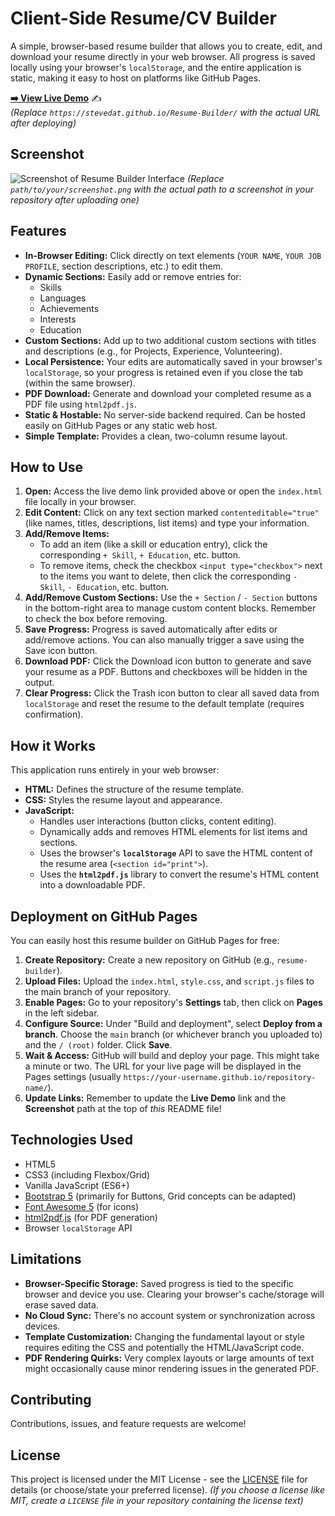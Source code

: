 # Client-Side Resume/CV Builder

A simple, browser-based resume builder that allows you to create, edit, and download your resume directly in your web browser. All progress is saved locally using your browser's `localStorage`, and the entire application is static, making it easy to host on platforms like GitHub Pages.

**[➡️ View Live Demo](DEMO)** ✍️ <br>
*(Replace `https://stevedat.github.io/Resume-Builder/` with the actual URL after deploying)*

## Screenshot

![Screenshot of Resume Builder Interface](path/to/your/screenshot.png)
*(Replace `path/to/your/screenshot.png` with the actual path to a screenshot in your repository after uploading one)*

## Features

*   **In-Browser Editing:** Click directly on text elements (`YOUR NAME`, `YOUR JOB PROFILE`, section descriptions, etc.) to edit them.
*   **Dynamic Sections:** Easily add or remove entries for:
    *   Skills
    *   Languages
    *   Achievements
    *   Interests
    *   Education
*   **Custom Sections:** Add up to two additional custom sections with titles and descriptions (e.g., for Projects, Experience, Volunteering).
*   **Local Persistence:** Your edits are automatically saved in your browser's `localStorage`, so your progress is retained even if you close the tab (within the same browser).
*   **PDF Download:** Generate and download your completed resume as a PDF file using `html2pdf.js`.
*   **Static & Hostable:** No server-side backend required. Can be hosted easily on GitHub Pages or any static web host.
*   **Simple Template:** Provides a clean, two-column resume layout.

## How to Use

1.  **Open:** Access the live demo link provided above or open the `index.html` file locally in your browser.
2.  **Edit Content:** Click on any text section marked `contenteditable="true"` (like names, titles, descriptions, list items) and type your information.
3.  **Add/Remove Items:**
    *   To add an item (like a skill or education entry), click the corresponding `+ Skill`, `+ Education`, etc. button.
    *   To remove items, check the checkbox `<input type="checkbox">` next to the items you want to delete, then click the corresponding `- Skill`, `- Education`, etc. button.
4.  **Add/Remove Custom Sections:** Use the `+ Section` / `- Section` buttons in the bottom-right area to manage custom content blocks. Remember to check the box before removing.
5.  **Save Progress:** Progress is saved automatically after edits or add/remove actions. You can also manually trigger a save using the Save icon <i class="fas fa-save"></i> button.
6.  **Download PDF:** Click the Download icon <i class="fas fa-download"></i> button to generate and save your resume as a PDF. Buttons and checkboxes will be hidden in the output.
7.  **Clear Progress:** Click the Trash icon <i class="fas fa-trash-alt"></i> button to clear all saved data from `localStorage` and reset the resume to the default template (requires confirmation).

## How it Works

This application runs entirely in your web browser:

*   **HTML:** Defines the structure of the resume template.
*   **CSS:** Styles the resume layout and appearance.
*   **JavaScript:**
    *   Handles user interactions (button clicks, content editing).
    *   Dynamically adds and removes HTML elements for list items and sections.
    *   Uses the browser's **`localStorage`** API to save the HTML content of the resume area (`<section id="print">`).
    *   Uses the **`html2pdf.js`** library to convert the resume's HTML content into a downloadable PDF.

## Deployment on GitHub Pages

You can easily host this resume builder on GitHub Pages for free:

1.  **Create Repository:** Create a new repository on GitHub (e.g., `resume-builder`).
2.  **Upload Files:** Upload the `index.html`, `style.css`, and `script.js` files to the main branch of your repository.
3.  **Enable Pages:** Go to your repository's **Settings** tab, then click on **Pages** in the left sidebar.
4.  **Configure Source:** Under "Build and deployment", select **Deploy from a branch**. Choose the `main` branch (or whichever branch you uploaded to) and the `/ (root)` folder. Click **Save**.
5.  **Wait & Access:** GitHub will build and deploy your page. This might take a minute or two. The URL for your live page will be displayed in the Pages settings (usually `https://your-username.github.io/repository-name/`).
6.  **Update Links:** Remember to update the **Live Demo** link and the **Screenshot** path at the top of *this* README file!

## Technologies Used

*   HTML5
*   CSS3 (including Flexbox/Grid)
*   Vanilla JavaScript (ES6+)
*   [Bootstrap 5](https://getbootstrap.com/) (primarily for Buttons, Grid concepts can be adapted)
*   [Font Awesome 5](https://fontawesome.com/) (for icons)
*   [html2pdf.js](https://github.com/eKoopmans/html2pdf.js/) (for PDF generation)
*   Browser `localStorage` API

## Limitations

*   **Browser-Specific Storage:** Saved progress is tied to the specific browser and device you use. Clearing your browser's cache/storage will erase saved data.
*   **No Cloud Sync:** There's no account system or synchronization across devices.
*   **Template Customization:** Changing the fundamental layout or style requires editing the CSS and potentially the HTML/JavaScript code.
*   **PDF Rendering Quirks:** Very complex layouts or large amounts of text might occasionally cause minor rendering issues in the generated PDF.

## Contributing

Contributions, issues, and feature requests are welcome!
## License

This project is licensed under the MIT License - see the [LICENSE](LICENSE) file for details (or choose/state your preferred license).
*(If you choose a license like MIT, create a `LICENSE` file in your repository containing the license text)*
